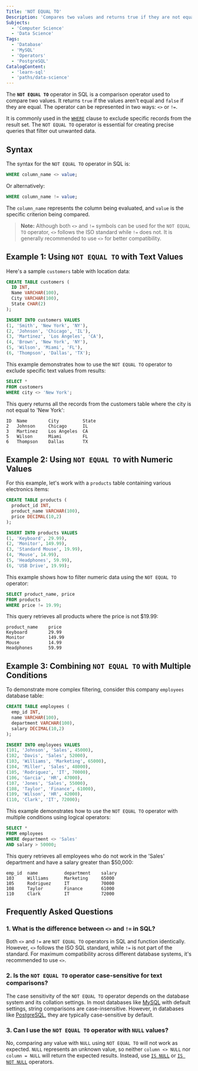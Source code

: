 ```yaml
---
Title: 'NOT EQUAL TO'
Description: 'Compares two values and returns true if they are not equal.'
Subjects:
  - 'Computer Science'
  - 'Data Science'
Tags:
  - 'Database'
  - 'MySQL'
  - 'Operators'
  - 'PostgreSQL'
CatalogContent:
  - 'learn-sql'
  - 'paths/data-science'
---
```


The **`NOT EQUAL TO`** operator in SQL is a comparison operator used to compare two values. It returns `true` if the values aren't equal and `false` if they are equal. The operator can be represented in two ways: `<>` or `!=`.

It is commonly used in the [`WHERE`](https://www.codecademy.com/resources/docs/sql/commands/where) clause to exclude specific records from the result set. The `NOT EQUAL TO` operator is essential for creating precise queries that filter out unwanted data.

## Syntax

The syntax for the `NOT EQUAL TO` operator in SQL is:

```sql
WHERE column_name <> value;
```

Or alternatively:

```sql
WHERE column_name != value;
```

The `column_name` represents the column being evaluated, and `value` is the specific criterion being compared.

> **Note:** Although both `<>` and `!=` symbols can be used for the `NOT EQUAL TO` operator, `<>` follows the ISO standard while `!=` does not. It is generally recommended to use `<>` for better compatibility.

## Example 1: Using `NOT EQUAL TO` with Text Values

Here's a sample `customers` table with location data:

```sql
CREATE TABLE customers (
  ID INT,
  Name VARCHAR(100),
  City VARCHAR(100),
  State CHAR(2)
);

INSERT INTO customers VALUES
(1, 'Smith', 'New York', 'NY'),
(2, 'Johnson', 'Chicago', 'IL'),
(3, 'Martinez', 'Los Angeles', 'CA'),
(4, 'Brown', 'New York', 'NY'),
(5, 'Wilson', 'Miami', 'FL'),
(6, 'Thompson', 'Dallas', 'TX');
```

This example demonstrates how to use the `NOT EQUAL TO` operator to exclude specific text values from results:

```sql
SELECT *
FROM customers
WHERE city <> 'New York';
```

This query returns all the records from the customers table where the city is not equal to 'New York':

```shell
ID  Name        City         State
2   Johnson     Chicago      IL
3   Martinez    Los Angeles  CA
5   Wilson      Miami        FL
6   Thompson    Dallas       TX
```

## Example 2: Using `NOT EQUAL TO` with Numeric Values

For this example, let's work with a `products` table containing various electronics items:

```sql
CREATE TABLE products (
  product_id INT,
  product_name VARCHAR(100),
  price DECIMAL(10,2)
);

INSERT INTO products VALUES
(1, 'Keyboard', 29.99),
(2, 'Monitor', 149.99),
(3, 'Standard Mouse', 19.99),
(4, 'Mouse', 14.99),
(5, 'Headphones', 59.99),
(6, 'USB Drive', 19.99);
```

This example shows how to filter numeric data using the `NOT EQUAL TO` operator:

```sql
SELECT product_name, price
FROM products
WHERE price != 19.99;
```

This query retrieves all products where the price is not $19.99:

```shell
product_name    price
Keyboard        29.99
Monitor         149.99
Mouse           14.99
Headphones      59.99
```

## Example 3: Combining `NOT EQUAL TO` with Multiple Conditions

To demonstrate more complex filtering, consider this company `employees` database table:

```sql
CREATE TABLE employees (
  emp_id INT,
  name VARCHAR(100),
  department VARCHAR(100),
  salary DECIMAL(10,2)
);

INSERT INTO employees VALUES
(101, 'Johnson', 'Sales', 45000),
(102, 'Davis', 'Sales', 52000),
(103, 'Williams', 'Marketing', 65000),
(104, 'Miller', 'Sales', 48000),
(105, 'Rodriguez', 'IT', 70000),
(106, 'Garcia', 'HR', 47000),
(107, 'Jones', 'Sales', 55000),
(108, 'Taylor', 'Finance', 61000),
(109, 'Wilson', 'HR', 42000),
(110, 'Clark', 'IT', 72000);
```

This example demonstrates how to use the `NOT EQUAL TO` operator with multiple conditions using logical operators:

```sql
SELECT *
FROM employees
WHERE department <> 'Sales'
AND salary > 50000;
```

This query retrieves all employees who do not work in the 'Sales' department and have a salary greater than $50,000:

```shell
emp_id  name          department    salary
103     Williams      Marketing     65000
105     Rodriguez     IT            70000
108     Taylor        Finance       61000
110     Clark         IT            72000
```

## Frequently Asked Questions

### 1. What is the difference between `<>` and `!=` in SQL?

Both `<>` and `!=` are `NOT EQUAL TO` operators in SQL and function identically. However, `<>` follows the ISO SQL standard, while `!=` is not part of the standard. For maximum compatibility across different database systems, it's recommended to use `<>`.

### 2. Is the `NOT EQUAL TO` operator case-sensitive for text comparisons?

The case sensitivity of the `NOT EQUAL TO` operator depends on the database system and its collation settings. In most databases like [MySQL](https://www.codecademy.com/resources/docs/mysql) with default settings, string comparisons are case-insensitive. However, in databases like [PostgreSQL](https://www.codecademy.com/resources/docs/postgresql), they are typically case-sensitive by default.

### 3. Can I use the `NOT EQUAL TO` operator with `NULL` values?

No, comparing any value with `NULL` using `NOT EQUAL TO` will not work as expected. `NULL` represents an unknown value, so neither `column <> NULL` nor `column = NULL` will return the expected results. Instead, use [`IS NULL`](https://www.codecademy.com/resources/docs/sql/operators/is-null) or [`IS NOT NULL`](https://www.codecademy.com/resources/docs/sql/operators/is-not-null) operators.
